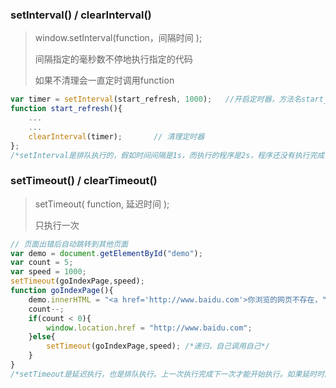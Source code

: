 ### setInterval() / clearInterval()

> window.setInterval(function，间隔时间 );  
>
> 间隔指定的毫秒数不停地执行指定的代码
>
> 如果不清理会一直定时调用function

```javascript
var timer = setInterval(start_refresh, 1000);	//开启定时器，方法名start_refresh不能带括号
function start_refresh(){
	...
	...
	clearInterval(timer);		// 清理定时器
};
/*setInterval是排队执行的，假如时间间隔是1s，而执行的程序是2s，程序还没有执行完成，另一个定时器又加入了队列中，直到程序执行完成才执行下一个定时器。其实上一次执行完成到下一次执行，实际执行的时间间隔是2s*/
```



### setTimeout() / clearTimeout()

> setTimeout( function, 延迟时间 );		
>
> 只执行一次

```javascript
// 页面出错后自动跳转到其他页面
var demo = document.getElementById("demo");
var count = 5;
var speed = 1000;
setTimeout(goIndexPage,speed);
function goIndexPage(){
    demo.innerHTML = "<a href='http://www.baidu.com'>你浏览的网页不存在，"+ count +"秒后自								动跳转...</a>";
    count--;
    if(count < 0){
        window.location.href = "http://www.baidu.com";
    }else{
        setTimeout(goIndexPage,speed); /*递归，自己调用自己*/
    }
}
/*setTimeout是延迟执行，也是排队执行。上一次执行完成下一次才能开始执行。如果延时时间为1s,程序执行时间是2s,那么程序实际的执行时间是3s*/
```

